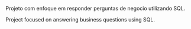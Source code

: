 Projeto com enfoque em responder perguntas de negocio utilizando SQL. 

Project focused on answering business questions using SQL.
